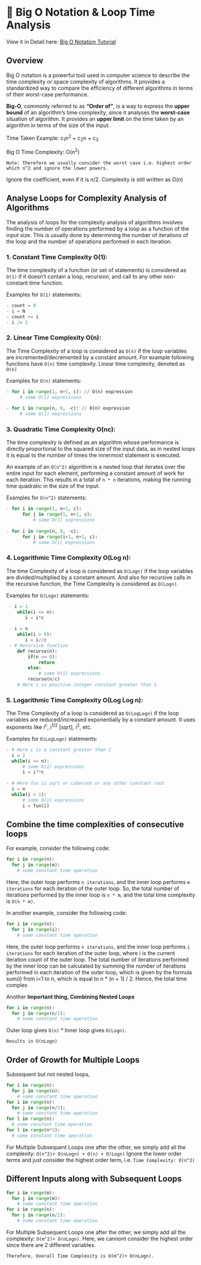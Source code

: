 
# 📌 Big O Notation & Loop Time Analysis

View it in Detail here: [Big O Notation Tutorial](https://www.geeksforgeeks.org/analysis-algorithms-big-o-analysis/)

## Overview
Big O notation is a powerful tool used in computer science to describe the time complexity or space complexity of algorithms. It provides a standardized way to compare the efficiency of different algorithms in terms of their worst-case performance.

**Big-O**, commonly referred to as **“Order of”**, is a way to express the **upper bound** of an algorithm’s time complexity, since it analyses the **worst-case** situation of algorithm. It provides an **upper limit** on the time taken by an algorithm in terms of the size of the input.

Time Taken Example: c<sub>1</sub>n<sup>2</sup> + c<sub>2</sub>n + c<sub>3</sub>

Big O Time Complexity: O(n<sup>2</sup>)

`Note: Therefore we usually consider the worst case i.e. highest order which n^2 and ignore the lower powers.`

Ignore the coefficient, even if it is n/2. Complexity is still written as O(n)

## Analyse Loops for Complexity Analysis of Algorithms
The analysis of loops for the complexity analysis of algorithms involves finding the number of operations performed by a loop as a function of the input size. This is usually done by determining the number of iterations of the loop and the number of operations performed in each iteration.

### 1. Constant Time Complexity O(1):
The time complexity of a function (or set of statements) is considered as `O(1)` if it doesn’t contain a loop, recursion, and call to any other non-constant time function. 

Examples for `O(1)` statements:
```python
- count = 0
- i = N
- count += i
- i /= 2 
```

### 2. Linear Time Complexity O(n):
The Time Complexity of a loop is considered as `O(n)` if the loop variables are incremented/decremented by a constant amount. For example following functions have `O(n)` time complexity. Linear time complexity, denoted as `O(n)`

Examples for `O(n)` statements:
```python
- for i in range(1, n+1, c): // O(n) expression
     # some O(1) expressions
 
- for i in range(n, 0, -c): // O(n) expression
     # some O(1) expressions
```

### 3. Quadratic Time Complexity O(nc):
The time complexity is defined as an algorithm whose performance is directly proportional to the squared size of the input data, as in nested loops it is equal to the number of times the innermost statement is executed.

An example of an `O(n^2)` algorithm is a nested loop that iterates over the entire input for each element, performing a constant amount of work for each iteration. This results in a total of `n * n` iterations, making the running time quadratic in the size of the input.

Examples for `O(n^2)` statements:
```python
- for i in range(1, n+1, c):
      for j in range(1, n+1, c):
          # some O(1) expressions
  
- for i in range(n, 0, -c):
      for j in range(i+1, n+1, c):
          # some O(1) expressions
```

### 4. Logarithmic Time Complexity O(Log n):
The time Complexity of a loop is considered as `O(Logn)` if the loop variables are divided/multiplied by a constant amount. And also for recursive calls in the recursive function, the Time Complexity is considered as `O(Logn)`.

Examples for `O(Logn)` statements:
```python
 - i = 1
    while(i <= n):
       i = i*c
 
 - i = n
    while(i > 0):
       i = i//c
 - # Recursive function
    def recurse(n):
        if(n <= 0):
            return
        else:
            # some O(1) expressions
        recurse(n/c)
    # Here c is positive integer constant greater than 1

```

### 5. Logarithmic Time Complexity O(Log Log n):
The Time Complexity of a loop is considered as `O(LogLogn)` if the loop variables are reduced/increased exponentially by a constant amount.
It uses exponents like i<sup>c</sup>, i<sup>1/2</sup> [sqrt], i<sup>2</sup>, etc.

Examples for `O(LogLogn)` statements:
```python
- # Here c is a constant greater than 1
  i = 2
  while(i <= n):
      # some O(1) expressions
      i = i**c
  
- # Here fun is sqrt or cuberoot or any other constant root
  i = n
  while(i > 1):
      # some O(1) expressions
      i = fun(i)

```
## Combine the time complexities of consecutive loops
For example, consider the following code:
```python
for i in range(n):
  for j in range(m):
    # some constant time operation
```
Here, the outer loop performs `n iterations`, and the inner loop performs `m iterations` for each iteration of the outer loop. So, the total number of iterations performed by the inner loop is `n * m`, and the total time complexity is `O(n * m)`.

In another example, consider the following code:
```python
for i in range(n):
  for j in range(i):
    # some constant time operation
```

Here, the outer loop performs `n iterations`, and the inner loop performs `i iterations` for each iteration of the outer loop, where i is the current iteration count of the outer loop. The total number of iterations performed by the inner loop can be calculated by summing the number of iterations performed in each iteration of the outer loop, which is given by the formula sum(i) from i=1 to n, which is equal to n * (n + 1) / 2. Hence, the total time complex

Another **Important thing, Combining Nested Loops**
```python
for i in range(n):
  for j in range(n/2):
    # some constant time operation
```
Outer loop gives `O(n)` * Inner loop gives `O(Logn)`.

`Results in O(nLogn)`

## Order of Growth for Multiple Loops
Subsequent but not nested loops,
```python
for i in range(n):
  for j in range(n):
    # some constant time operation
for i in range(n):
  for j in range(n/2):
    # some constant time operation
for l in range(n):
  # some constant time operation
for l in range(n*2):
  # some constant time operation
```

For Multiple Subsequent Loops one after the other, we simply add all the complexity:
`O(n^2)+ O(nLogn) + O(n) + O(Logn)`
Ignore the lower order terms and just consider the highest order term, i.e. `Time Complexity: O(n^2)`


## Different Inputs along with Subsequent Loops
```python
for i in range(m):
  for j in range(m):
    # some constant time operation
for i in range(n):
  for j in range(n/2):
    # some constant time operation
```
For Multiple Subsequent Loops one after the other, we simply add all the complexity: `O(m^2)+ O(nLogn)`.
Here, we cannont consider the highest order since there are 2 different variables. 

`Therefore, Overall Time Complexity is O(m^2)+ O(nLogn).`
